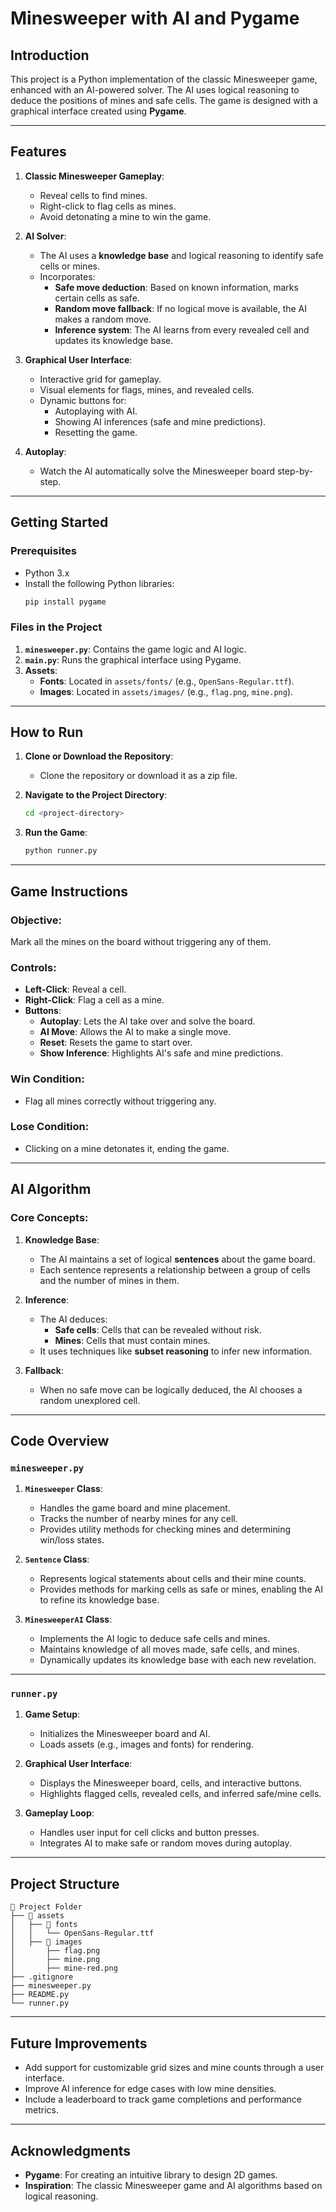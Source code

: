 # **Minesweeper with AI and Pygame**

## **Introduction**
This project is a Python implementation of the classic Minesweeper game, enhanced with an AI-powered solver. The AI uses logical reasoning to deduce the positions of mines and safe cells. The game is designed with a graphical interface created using **Pygame**.

---

## **Features**
1. **Classic Minesweeper Gameplay**:
   - Reveal cells to find mines.
   - Right-click to flag cells as mines.
   - Avoid detonating a mine to win the game.

2. **AI Solver**:
   - The AI uses a **knowledge base** and logical reasoning to identify safe cells or mines.
   - Incorporates:
     - **Safe move deduction**: Based on known information, marks certain cells as safe.
     - **Random move fallback**: If no logical move is available, the AI makes a random move.
     - **Inference system**: The AI learns from every revealed cell and updates its knowledge base.

3. **Graphical User Interface**:
   - Interactive grid for gameplay.
   - Visual elements for flags, mines, and revealed cells.
   - Dynamic buttons for:
     - Autoplaying with AI.
     - Showing AI inferences (safe and mine predictions).
     - Resetting the game.

4. **Autoplay**:
   - Watch the AI automatically solve the Minesweeper board step-by-step.

---

## **Getting Started**

### **Prerequisites**
- Python 3.x
- Install the following Python libraries:
  ```bash
  pip install pygame
  ```

### **Files in the Project**
1. **`minesweeper.py`**: Contains the game logic and AI logic.
2. **`main.py`**: Runs the graphical interface using Pygame.
3. **Assets**:
   - **Fonts**: Located in `assets/fonts/` (e.g., `OpenSans-Regular.ttf`).
   - **Images**: Located in `assets/images/` (e.g., `flag.png`, `mine.png`).

---

## **How to Run**

1. **Clone or Download the Repository**:
   - Clone the repository or download it as a zip file.

2. **Navigate to the Project Directory**:
   ```bash
   cd <project-directory>
   ```

3. **Run the Game**:
   ```bash
   python runner.py
   ```

---

## **Game Instructions**

### **Objective**:
Mark all the mines on the board without triggering any of them.

### **Controls**:
- **Left-Click**: Reveal a cell.
- **Right-Click**: Flag a cell as a mine.
- **Buttons**:
  - **Autoplay**: Lets the AI take over and solve the board.
  - **AI Move**: Allows the AI to make a single move.
  - **Reset**: Resets the game to start over.
  - **Show Inference**: Highlights AI's safe and mine predictions.

### **Win Condition**:
- Flag all mines correctly without triggering any.

### **Lose Condition**:
- Clicking on a mine detonates it, ending the game.

---

## **AI Algorithm**

### **Core Concepts**:
1. **Knowledge Base**:
   - The AI maintains a set of logical **sentences** about the game board.
   - Each sentence represents a relationship between a group of cells and the number of mines in them.

2. **Inference**:
   - The AI deduces:
     - **Safe cells**: Cells that can be revealed without risk.
     - **Mines**: Cells that must contain mines.
   - It uses techniques like **subset reasoning** to infer new information.

3. **Fallback**:
   - When no safe move can be logically deduced, the AI chooses a random unexplored cell.

---

## **Code Overview**

### **`minesweeper.py`**

1. **`Minesweeper` Class**:
   - Handles the game board and mine placement.
   - Tracks the number of nearby mines for any cell.
   - Provides utility methods for checking mines and determining win/loss states.

2. **`Sentence` Class**:
   - Represents logical statements about cells and their mine counts.
   - Provides methods for marking cells as safe or mines, enabling the AI to refine its knowledge base.

3. **`MinesweeperAI` Class**:
   - Implements the AI logic to deduce safe cells and mines.
   - Maintains knowledge of all moves made, safe cells, and mines.
   - Dynamically updates its knowledge base with each new revelation.

---

### **`runner.py`**

1. **Game Setup**:
   - Initializes the Minesweeper board and AI.
   - Loads assets (e.g., images and fonts) for rendering.

2. **Graphical User Interface**:
   - Displays the Minesweeper board, cells, and interactive buttons.
   - Highlights flagged cells, revealed cells, and inferred safe/mine cells.

3. **Gameplay Loop**:
   - Handles user input for cell clicks and button presses.
   - Integrates AI to make safe or random moves during autoplay.

---

## **Project Structure**
```plaintext
📂 Project Folder
├── 📂 assets
│   ├── 📂 fonts
│   │   └── OpenSans-Regular.ttf
│   ├── 📂 images
│       ├── flag.png
│       ├── mine.png
│       ├── mine-red.png
├── .gitignore
├── minesweeper.py
├── README.py
└── runner.py
```

---

## **Future Improvements**
- Add support for customizable grid sizes and mine counts through a user interface.
- Improve AI inference for edge cases with low mine densities.
- Include a leaderboard to track game completions and performance metrics.

--- 

## **Acknowledgments**
- **Pygame**: For creating an intuitive library to design 2D games.
- **Inspiration**: The classic Minesweeper game and AI algorithms based on logical reasoning.
